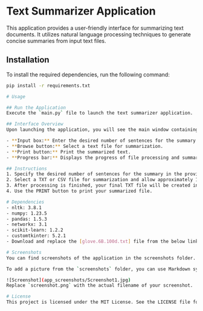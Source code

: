 # Text Summarizer Application

This application provides a user-friendly interface for summarizing text documents. It utilizes natural language processing techniques to generate concise summaries from input text files.

## Installation

To install the required dependencies, run the following command:

```bash
pip install -r requirements.txt

# Usage

## Run the Application
Execute the `main.py` file to launch the text summarizer application.

## Interface Overview
Upon launching the application, you will see the main window containing the following elements:

- **Input box:** Enter the desired number of sentences for the summary.
- **Browse button:** Select a text file for summarization.
- **Print button:** Print the summarized text.
- **Progress bar:** Displays the progress of file processing and summarization.

## Instructions
1. Specify the desired number of sentences for the summary in the provided text box.
2. Select a TXT or CSV file for summarization and allow approximately 1 minute for processing.
3. After processing is finished, your final TXT file will be created in the same directory.
4. Use the PRINT button to print your summarized file.

# Dependencies
- nltk: 3.8.1
- numpy: 1.23.5
- pandas: 1.5.3
- networkx: 3.1
- scikit-learn: 1.2.2
- customtkinter: 5.2.1
- Download and replace the [glove.6B.100d.txt] file from the below link and put it in the App directory. (https://nlp.stanford.edu/data/glove.6B.zip)

# Screenshots
You can find screenshots of the application in the screenshots folder.

To add a picture from the `screenshots` folder, you can use Markdown syntax like this:

![Screenshot](app_screenshots/Screenshot1.jpg)
Replace `screenshot.png` with the actual filename of your screenshot.

# License
This project is licensed under the MIT License. See the LICENSE file for details.
